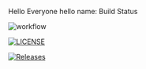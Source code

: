 Hello Everyone
hello
name: Build Status

![workflow](https://github.com/Kaamini-22/Coursework/actions/workflows/main.yml/badge.svg)

[![LICENSE](https://img.shields.io/github/license/Kaamini-22/Coursework.svg?style=flat-square)](https://github.com/Kaamini-22/Coursework/blob/master/LICENSE)

[![Releases](https://img.shields.io/github/release/Kaamini/Coursework/all.svg?style=flat-square)](https://github.com/Kaamini-22/Coursework/releases)

